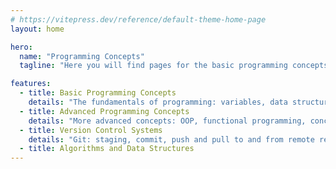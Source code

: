 ```yaml
---
# https://vitepress.dev/reference/default-theme-home-page
layout: home

hero:
  name: "Programming Concepts"
  tagline: "Here you will find pages for the basic programming concepts from variables, types through program flow to OOP and functional programming with some examples of their implementation in various languages I am more or less familiar with (UNDER CONSTRUCTION)"

features:
  - title: Basic Programming Concepts
    details: "The fundamentals of programming: variables, data structures, program flow, I/O operations, debugging, error handling"
  - title: Advanced Programming Concepts
    details: "More advanced concepts: OOP, functional programming, concurrency and parallelism, programming paradigms"
  - title: Version Control Systems
    details: "Git: staging, commit, push and pull to and from remote repositories, create and merge branches, etc."
  - title: Algorithms and Data Structures
---
```

